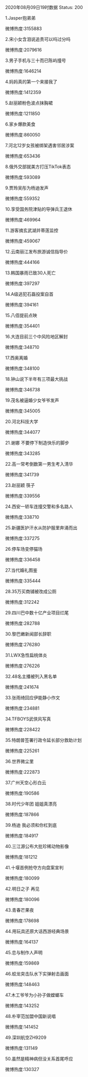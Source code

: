 2020年08月09日19时数据
Status: 200

1.Jasper抱弟弟

微博热度:3155883

2.宋小女含泪说追责可以吗过分吗

微博热度:2079616

3.男子手机与三十而已陈屿撞号

微博热度:1646214

4.妈妈真的第一个来接我了

微博热度:1412359

5.赵丽颖粉色波点抹胸裙

微博热度:1211850

6.家乡爆款美食

微博热度:860050

7.河北12岁女孩被绑架遇害邻居涉案

微博热度:653436

8.俄外交部就美方打压TikTok表态

微博热度:593089

9.贾玲吴彤为杨迪发声

微博热度:559352

10.享受国务院津贴的导弹兵王退休

微博热度:469964

11.游客摘玄武湖并蒂莲监控

微博热度:459067

12.云南丽江发布旅游诚信指导价

微博热度:444166

13.韩国暴雨已致30人死亡

微博热度:397297

14.A级逃犯石磊投案自首

微博热度:394161

15.八佰提前点映

微博热度:354401

16.大连目前三个中风险地区解封

微博热度:348710

17.西奥离婚

微博热度:348100

18.钟山说下半年有三项最大挑战

微博热度:346738

19.茂名被逼婚少女爷爷发声

微博热度:345005

20.河北科技大学

微博热度:344077

21.谢娜 不要停下制造快乐的脚步

微博热度:343285

22.高一常考倒数第一男生考入清华

微博热度:341739

23.赵丽颖 筷子

微博热度:339556

24.西安一轿车连撞交警和多名路人

微博热度:338710

25.新疆医护汗水从防护服里奔涌而出

微博热度:337275

26.停车场变停猫场

微博热度:336458

27.当代婚礼图鉴

微博热度:335444

28.35万买商铺被改成公厕

微博热度:312242

29.四川巴中数十亿产业项目烂尾

微博热度:282788

30.黎巴嫩新闻部长辞职

微博热度:276280

31.LWX急性扁桃体炎

微博热度:276226

32.48名主播被列入黑名单

微博热度:241674

33.张雨绮回应伊能静小作文

微博热度:234881

34.TFBOYS武侠风写真

微博热度:228422

35.特朗普签署行政令延长部分救助计划

微博热度:225261

36.世界微尘里

微博热度:222873

37.广州天空心形白云

微博热度:190586

38.时代少年团 姐姐真漂亮

微博热度:187866

39.杨迪 我必须和你杠到底

微博热度:184917

40.三江源公布大批珍稀动物影像

微博热度:181212

41.十堰首例抢夺方向盘案宣判

微博热度:180099

42.明日之子 再见

微博热度:180096

43.青春芒果夜

微博热度:178698

44.用玩具还原大话西游经典场景

微博热度:164137

45.恋与制作人声明

微博热度:159869

46.蛟龙突击队水下实弹射击画面

微博热度:148463

47.木工爷爷为小孙子做螳螂车

微博热度:143252

48.朴宰范加盟中国新说唱

微博热度:141452

49.深圳航空ZH9209

微博热度:131149

50.虽然是精神病但没关系首尾呼应

微博热度:130327

